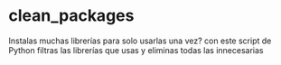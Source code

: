 # clean_packages
Instalas muchas librerías para solo usarlas una vez? con este script de Python filtras las librerías que usas y eliminas todas las innecesarias 
